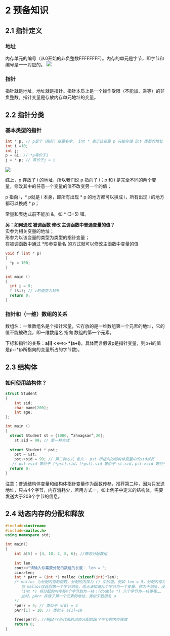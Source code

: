 # 2	预备知识
## 2.1 指针定义
### 地址
内存单元的编号（从0开始的非负整数FFFFFFFF）。内存的单元是字节，即字节和编号是一一对应的。
![](https://note.youdao.com/yws/api/personal/file/WEB1c3f3cccfc7ec4663e9c21855c5bc63f?method=download&shareKey=9a0207a506e1a66c4afc195fa85e2cdf)  

### 指针
指针就是地址，地址就是指针。指针本质上是一个操作受限（不能加、乘等）的非负整数。指针变量是存放内存单元地址的变量。

## 2.2	指针分类
### 基本类型的指针
```C++
int * p; // p是个（指针）变量名字， int * 表示该变量 p 只能存储 int 类型的地址
int i =10;
int j;
p = &i; // *p等价于i
j = * p; // 等价于j = i
```
![](https://note.youdao.com/yws/api/personal/file/WEB75c2e1b58def3dd84dc678dde7c86062?method=download&shareKey=d48a5994c60902a2f60e356a07e3bddb)  

综上，p 存放了 i 的地址，所以我们说 p 指向了 i；p 和 i 是完全不同的两个变量，修改其中的任意一个变量的值不改变另一个的值；  

p 指向 i，* p就是 i 本身，即所有出现 * p 的地方都可以换成 i，所有出现 i 的地方都可以换成 * p；  

常量和表达式前不能加 &，如 * (3+5) 错。  

**另：如何通过 被调函数 修改 主调函数中普通变量的值？**  
    实参为相关变量的地址；  
    形参为以该变量的类型为类型的指针变量；  
    在被调函数中通过 *形参变量名 的方式就可以修改主函数中变量的值  
```C++
void f (int * p)
{
  *p = 100;
}

int main ()
{
  int i = 9;
  f (&i); // i的值变为100
  return 0;
}
```

### 指针和（一维）数组的关系
数组名：一维数组名是个指针常量，它存放的是一维数组第一个元素的地址，它的值不能被改变，即一维数组名 指向 数组的第一个元素。

下标和指针的关系：**a[i] <<==>> *(a+i)**，具体而言假设p是指针变量，则p+i的值是p+i*(p所指向的变量所占的字节数)。

## 2.3 结构体
### 如何使用结构体？

```C++
struct Student
{
	int sid;
	char name[200];
	int age;
};

int main ()
{
  struct Student st = {1000, “zhnagsan”,20};
	st.sid = 99; // 第一种方式
  
  struct Student * pst;
	pst = &st;
	pst->sid = 99; // 第二种方式 含义： pst 所指向的结构体变量中的sid成员
   // pst->sid 等价于 (*pst).sid，(*pst).sid 等价于 st.sid，pst->sid 等价于 st.sid （方式一二等价）	
  return 0; 
}
```
注意：普通结构体变量和结构体指针变量作为函数传参，推荐第二种，因为只发送地址，只占4个字节，内存消耗少，若用方式一，如上例子中定义的结构体，需要发送大于208个字节的信息。  

## 2.4 动态内存的分配和释放

```C++
#include<iostream>
#include<malloc.h>
using namespace std;

int main()
{
	int a[5] = {4, 10, 2, 8, 6}; //静态分配数组 
	
	int len;
	cout<<"请输入你需要分配的数组的长度： len = ";
	cin>>len;
	int * pArr = (int *) malloc (sizeof(int)*len);
	/* malloc 为分配内存的函数，分配的内存为 () 中的值，例如 len = 5，分配内存为20个字节
	   但 malloc仅返回第一个字节地址，而无法知道几个字节为一个变量，称为干地址，没有实际意义
	   (int *) 将分配的内存每4个字节划为一块；(double *) 八个字节为一块等等……
	   此时，pArr 存放了第一个元素的地址，类似于数组名 a
	*/   
	*pArr = 4; // 类似于 a[0] = 4
	pArr[1] = 10; // 类似于 a[1]=10 
	
	free(pArr); //把pArr所代表的动态分配的20个字节的内存释放 
	return 0; 
}
```
